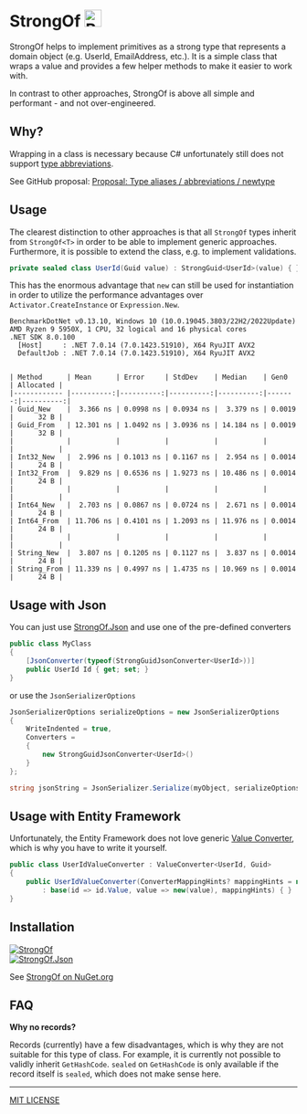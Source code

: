 # StrongOf <a href="https://www.buymeacoffee.com/benjaminabt" target="_blank"><img src="https://cdn.buymeacoffee.com/buttons/v2/default-yellow.png" alt="Buy Me A Coffee" height="30" ></a>

StrongOf helps to implement primitives as a strong type that represents a domain object (e.g. UserId, EmailAddress, etc.). It is a simple class that wraps a value and provides a few helper methods to make it easier to work with.

In contrast to other approaches, StrongOf is above all simple and performant - and not over-engineered.

## Why? 

Wrapping in a class is necessary because C# unfortunately still does not support [type abbreviations](https://learn.microsoft.com/en-us/dotnet/fsharp/language-reference/type-abbreviations).

See GitHub proposal: [Proposal: Type aliases / abbreviations / newtype](https://github.com/dotnet/csharplang/issues/410)

## Usage

The clearest distinction to other approaches is that all `StrongOf` types inherit from `StrongOf<T>` in order to be able to implement generic approaches. Furthermore, it is possible to extend the class, e.g. to implement validations.

```csharp
private sealed class UserId(Guid value) : StrongGuid<UserId>(value) { }
```

This has the enormous advantage that `new` can still be used for instantiation in order to utilize the performance advantages over `Activator.CreateInstance` or `Expression.New`.

```shell
BenchmarkDotNet v0.13.10, Windows 10 (10.0.19045.3803/22H2/2022Update)
AMD Ryzen 9 5950X, 1 CPU, 32 logical and 16 physical cores
.NET SDK 8.0.100
  [Host]     : .NET 7.0.14 (7.0.1423.51910), X64 RyuJIT AVX2
  DefaultJob : .NET 7.0.14 (7.0.1423.51910), X64 RyuJIT AVX2


| Method      | Mean      | Error     | StdDev    | Median    | Gen0   | Allocated |
|------------ |----------:|----------:|----------:|----------:|-------:|----------:|
| Guid_New    |  3.366 ns | 0.0998 ns | 0.0934 ns |  3.379 ns | 0.0019 |      32 B |
| Guid_From   | 12.301 ns | 1.0492 ns | 3.0936 ns | 14.184 ns | 0.0019 |      32 B |
|             |           |           |           |           |        |           |
| Int32_New   |  2.996 ns | 0.1013 ns | 0.1167 ns |  2.954 ns | 0.0014 |      24 B |
| Int32_From  |  9.829 ns | 0.6536 ns | 1.9273 ns | 10.486 ns | 0.0014 |      24 B |
|             |           |           |           |           |        |           |
| Int64_New   |  2.703 ns | 0.0867 ns | 0.0724 ns |  2.671 ns | 0.0014 |      24 B |
| Int64_From  | 11.706 ns | 0.4101 ns | 1.2093 ns | 11.976 ns | 0.0014 |      24 B |
|             |           |           |           |           |        |           |
| String_New  |  3.807 ns | 0.1205 ns | 0.1127 ns |  3.837 ns | 0.0014 |      24 B |
| String_From | 11.339 ns | 0.4997 ns | 1.4735 ns | 10.969 ns | 0.0014 |      24 B |
```

## Usage with Json

You can just use [StrongOf.Json](https://www.nuget.org/packages/StrongOf) and use one of the pre-defined converters

```csharp
public class MyClass
{
    [JsonConverter(typeof(StrongGuidJsonConverter<UserId>))]
    public UserId Id { get; set; }
}
```

or use the `JsonSerializerOptions` 

```csharp
JsonSerializerOptions serializeOptions = new JsonSerializerOptions
{
    WriteIndented = true,
    Converters =
    {
        new StrongGuidJsonConverter<UserId>()
    }
};

string jsonString = JsonSerializer.Serialize(myObject, serializeOptions);
```


## Usage with Entity Framework

Unfortunately, the Entity Framework does not love generic [Value Converter](https://learn.microsoft.com/en-us/ef/core/modeling/value-conversions?WT.mc_id=DT-MVP-5001507), which is why you have to write it yourself.

```csharp
public class UserIdValueConverter : ValueConverter<UserId, Guid>
{
    public UserIdValueConverter(ConverterMappingHints? mappingHints = null)
        : base(id => id.Value, value => new(value), mappingHints) { }
}
```

## Installation

[![StrongOf](https://img.shields.io/nuget/v/StrongOf.svg?logo=nuget&label=StrongOf)](https://www.nuget.org/packages/StrongOf)\
[![StrongOf.Json](https://img.shields.io/nuget/v/StrongOf.Json.svg?logo=nuget&label=StrongOf.Json)](https://www.nuget.org/packages/StrongOf.Json)

See [StrongOf on NuGet.org](https://www.nuget.org/packages/StrongOf)

## FAQ

__Why no records?__

Records (currently) have a few disadvantages, which is why they are not suitable for this type of class. For example, it is currently not possible to validly inherit `GetHashCode`. `sealed` on `GetHashCode` is only available if the record itself is `sealed`, which does not make sense here.

---

[MIT LICENSE](./LICENSE)